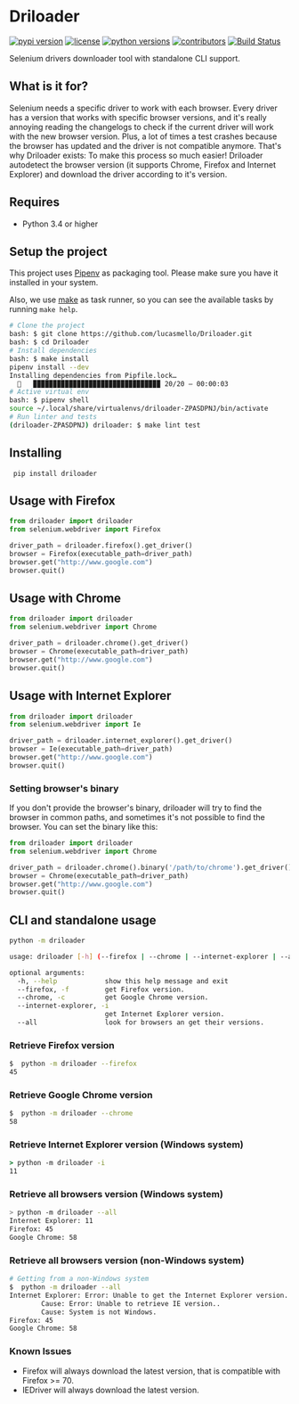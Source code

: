 # Driloader

[![pypi version](https://img.shields.io/pypi/v/driloader.svg)](https://pypi.python.org/pypi/driloader) [![license](https://img.shields.io/pypi/l/driloader.svg)](https://pypi.python.org/pypi/driloader) [![python versions](https://img.shields.io/pypi/pyversions/driloader.svg)](https://pypi.python.org/pypi/driloader) [![contributors](https://img.shields.io/github/contributors/lucasmello/Driloader.svg)](https://github.com/lucasmello/Driloader/graphs/contributors) [![Build Status](https://travis-ci.org/lucasmello/Driloader.svg?branch=master)](https://travis-ci.org/lucasmello/Driloader)

Selenium drivers downloader tool with standalone CLI support.

 ## What is it for?
 
 Selenium needs a specific driver to work with each browser. Every driver has a version that works with specific browser
 versions, and it's really annoying reading the changelogs to check if the current driver will work with the new browser
 version. Plus, a lot of times a test crashes because the browser has updated and the driver is not compatible anymore.
 That's why Driloader exists: To make this process so much easier! Driloader autodetect the browser version (it supports Chrome, Firefox and Internet Explorer) and download the driver according to it's version.

## Requires
* Python 3.4 or higher

## Setup the project
This project uses [Pipenv](https://github.com/pypa/pipenv) as packaging tool. Please make sure you have it installed in your system.

Also, we use [make](https://www.gnu.org/software/make/) as task runner, so you can see the available tasks by running `make help`.

```bash
# Clone the project
bash: $ git clone https://github.com/lucasmello/Driloader.git
bash: $ cd Driloader
# Install dependencies
bash: $ make install
pipenv install --dev
Installing dependencies from Pipfile.lock…
  🐍   ▉▉▉▉▉▉▉▉▉▉▉▉▉▉▉▉▉▉▉▉▉▉▉▉▉▉▉▉▉▉▉▉ 20/20 — 00:00:03
# Active virtual env
bash: $ pipenv shell
source ~/.local/share/virtualenvs/driloader-ZPASDPNJ/bin/activate
# Run linter and tests
(driloader-ZPASDPNJ) driloader: $ make lint test

```

## Installing
```
 pip install driloader
```

## Usage with Firefox
```python
from driloader import driloader
from selenium.webdriver import Firefox

driver_path = driloader.firefox().get_driver()
browser = Firefox(executable_path=driver_path)
browser.get("http://www.google.com")
browser.quit()
```

## Usage with Chrome
```python
from driloader import driloader
from selenium.webdriver import Chrome

driver_path = driloader.chrome().get_driver()
browser = Chrome(executable_path=driver_path)
browser.get("http://www.google.com")
browser.quit()
```

## Usage with Internet Explorer
```python
from driloader import driloader
from selenium.webdriver import Ie

driver_path = driloader.internet_explorer().get_driver()
browser = Ie(executable_path=driver_path)
browser.get("http://www.google.com")
browser.quit()
```

### Setting browser's binary
If you don't provide the browser's binary, driloader will try to find
the browser in common paths, and sometimes it's not possible to find
the browser. You can set the binary like this:
```python
from driloader import driloader
from selenium.webdriver import Chrome

driver_path = driloader.chrome().binary('/path/to/chrome').get_driver()
browser = Chrome(executable_path=driver_path)
browser.get("http://www.google.com")
browser.quit()
```

## CLI and standalone usage
```bash
python -m driloader

usage: driloader [-h] (--firefox | --chrome | --internet-explorer | --all)

optional arguments:
  -h, --help            show this help message and exit
  --firefox, -f         get Firefox version.
  --chrome, -c          get Google Chrome version.
  --internet-explorer, -i
                        get Internet Explorer version.
  --all                 look for browsers an get their versions.
```
### Retrieve Firefox version
```bash
$  python -m driloader --firefox
45
```

### Retrieve Google Chrome version
```bash
$  python -m driloader --chrome
58
```

### Retrieve Internet Explorer version (Windows system)
```cmd
> python -m driloader -i
11
```

### Retrieve all browsers version (Windows system)
```bash
> python -m driloader --all
Internet Explorer: 11
Firefox: 45
Google Chrome: 58

```

### Retrieve all browsers version (non-Windows system)
```bash
# Getting from a non-Windows system
$  python -m driloader --all
Internet Explorer: Error: Unable to get the Internet Explorer version.
        Cause: Error: Unable to retrieve IE version..
        Cause: System is not Windows.
Firefox: 45
Google Chrome: 58

```

### Known Issues
* Firefox will always download the latest version, that is compatible with Firefox >= 70.
* IEDriver will always download the latest version.